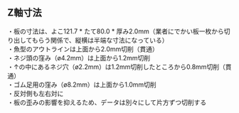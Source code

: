 ## Z軸寸法  
・板の寸法は、よこ121.7 * たて80.0 * 厚み2.0mm（業者にでかい板一枚から切り出してもらう関係で、縦横は半端な寸法になっている）  
・魚型のアウトラインは上面から2.0mm切削（貫通）  
・ネジ頭の窪み（ø4.2mm）は上面から1.2mm切削  
・↑の中にあるネジ穴（ø2.2mm）は1.2mm切削したところから0.8mm切削（貫通）  
・ゴム足用の窪み（ø8.2mm）は上面から1.0mm切削  
・反対側も左右対に  
・板の歪みの影響を抑えるため、データは別々にして片方ずつ切削する  
